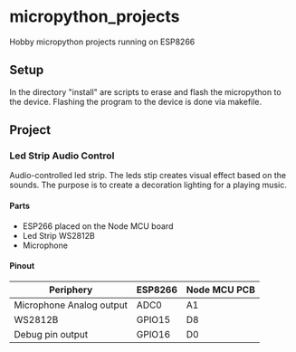 # micropython_projects
Hobby micropython projects running on ESP8266


## Setup
In the directory "install" are scripts to erase and flash the micropython to the device.
Flashing the program to the device is done via makefile.



## Project 

### Led Strip Audio Control
Audio-controlled led strip. The leds stip creates visual effect based on the sounds.
The purpose is to create a decoration lighting for a playing music.

#### Parts

* ESP266 placed on the Node MCU board
* Led Strip WS2812B
* Microphone

#### Pinout
| Periphery                     | ESP8266        | Node MCU PCB |
| ----------------------------- | -------------- | -------------|
| Microphone Analog output      | ADC0 			 | A1 			|
| WS2812B						| GPIO15		 | D8			|
| Debug pin output      		| GPIO16		 | D0			|



